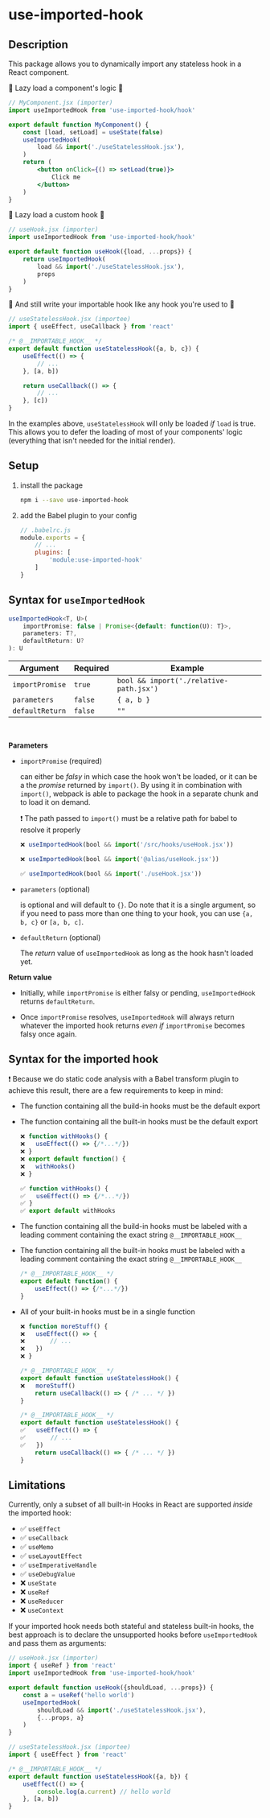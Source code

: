 # use-imported-hook

## Description

This package allows you to dynamically import any stateless hook in a React component.

🎉 Lazy load a component's logic 🎉
```jsx
// MyComponent.jsx (importer)
import useImportedHook from 'use-imported-hook/hook'

export default function MyComponent() {
	const [load, setLoad] = useState(false)
	useImportedHook(
		load && import('./useStatelessHook.jsx'),
	)
	return (
		<button onClick={() => setLoad(true)}>
			Click me
		</button>
	)
}
```

🎉 Lazy load a custom hook 🎉
```jsx
// useHook.jsx (importer)
import useImportedHook from 'use-imported-hook/hook'

export default function useHook({load, ...props}) {
	return useImportedHook(
		load && import('./useStatelessHook.jsx'),
		props
	)
}
```

🎉 And still write your importable hook like any hook you're used to 🎉
```jsx
// useStatelessHook.jsx (importee)
import { useEffect, useCallback } from 'react'

/* @__IMPORTABLE_HOOK__ */
export default function useStatelessHook({a, b, c}) {
	useEffect(() => {
		// ...
	}, [a, b])

	return useCallback(() => {
		// ...
	}, [c])
}
```


In the examples above, `useStatelessHook` will only be loaded *if* `load` is true. This allows you to defer the loading of most of your components' logic (everything that isn't needed for the initial render).

## Setup

1. install the package
	```bash
	npm i --save use-imported-hook
	```

2. add the Babel plugin to your config
	```js
	// .babelrc.js
	module.exports = {
		// ...
		plugins: [
			'module:use-imported-hook'
		]
	}
	```

## Syntax for `useImportedHook`

```ts
useImportedHook<T, U>(
	importPromise: false | Promise<{default: function(U): T}>,
	parameters: T?,
	defaultReturn: U?
): U
```

| Argument        | Required | Example
| --------------- | -------- | -------------
| `importPromise` | `true`   | `bool && import('./relative-path.jsx')`
| `parameters`    | `false`  | `{ a, b }`
| `defaultReturn` | `false`  | `""`

<br/>

**Parameters**
- `importPromise` (required)

	can either be *falsy* in which case the hook won't be loaded, or it can be a the *promise* returned by `import()`. By using it in combination with `import()`, webpack is able to package the hook in a separate chunk and to load it on demand.

	❗ The path passed to `import()` must be a relative path for babel to resolve it properly

	```jsx
	❌ useImportedHook(bool && import('/src/hooks/useHook.jsx'))
	```
	```jsx
	❌ useImportedHook(bool && import('@alias/useHook.jsx'))
	```
	```jsx
	✅ useImportedHook(bool && import('./useHook.jsx'))
	```

- `parameters` (optional)

	is optional and will default to `{}`. Do note that it is a single argument, so if you need to pass more than one thing to your hook, you can use `{a, b, c}` or `[a, b, c]`.

- `defaultReturn` (optional)

	The *return* value of `useImportedHook` as long as the hook hasn't loaded yet. 

**Return value**

- Initially, while `importPromise` is either falsy or pending, `useImportedHook` returns `defaultReturn`. 

- Once `importPromise` resolves, `useImportedHook` will always return whatever the imported hook returns *even if* `importPromise` becomes falsy once again.


## Syntax for the imported hook

❗ Because we do static code analysis with a Babel transform plugin to achieve this result, there are a few requirements to keep in mind:

- The function containing all the build-in hooks must be the default export
- The function containing all the built-in hooks must be the default export
	```jsx
	❌ function withHooks() {
	❌	useEffect(() => {/*...*/})
	❌ }
	❌ export default function() {
	❌	withHooks()
	❌ }
	```
	```jsx
	✅ function withHooks() {
	✅	useEffect(() => {/*...*/})
	✅ }
	✅ export default withHooks
	```
- The function containing all the build-in hooks must be labeled with a leading comment containing the exact string `@__IMPORTABLE_HOOK__`
- The function containing all the built-in hooks must be labeled with a leading comment containing the exact string `@__IMPORTABLE_HOOK__`
	```jsx
	/* @__IMPORTABLE_HOOK__ */
	export default function() {
		useEffect(() => {/*...*/})
	}
	```
- All of your built-in hooks must be in a single function

	```jsx
	❌ function moreStuff() {
	❌	useEffect(() => {
	❌		// ...
	❌	})
	❌ }

	/* @__IMPORTABLE_HOOK__ */
	export default function useStatelessHook() {
	❌	moreStuff()
		return useCallback(() => { /* ... */ })
	}
	```

	```jsx
	/* @__IMPORTABLE_HOOK__ */
	export default function useStatelessHook() {
	✅	useEffect(() => {
	✅		// ...
	✅	})
		return useCallback(() => { /* ... */ })
	}
	```


## Limitations

Currently, only a subset of all built-in Hooks in React are supported *inside* the imported hook:
- ✅ `useEffect`
- ✅ `useCallback`
- ✅ `useMemo`
- ✅ `useLayoutEffect`
- ✅ `useImperativeHandle`
- ✅ `useDebugValue`
- ❌ `useState`
- ❌ `useRef`
- ❌ `useReducer`
- ❌ `useContext`

If your imported hook needs both stateful and stateless built-in hooks, the best approach is to declare the unsupported hooks before `useImportedHook` and pass them as arguments:

```jsx
// useHook.jsx (importer)
import { useRef } from 'react'
import useImportedHook from 'use-imported-hook/hook'

export default function useHook({shouldLoad, ...props}) {
	const a = useRef('hello world')
	useImportedHook(
		shouldLoad && import('./useStatelessHook.jsx'),
		{...props, a}
	)
}
```
```jsx
// useStatelessHook.jsx (importee)
import { useEffect } from 'react'

/* @__IMPORTABLE_HOOK__ */
export default function useStatelessHook({a, b}) {
	useEffect(() => {
		console.log(a.current) // hello world
	}, [a, b])
}
```